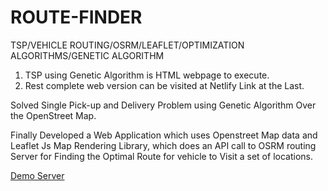 # ROUTE-FINDER
TSP/VEHICLE ROUTING/OSRM/LEAFLET/OPTIMIZATION ALGORITHMS/GENETIC ALGORITHM

1. TSP using Genetic Algorithm is HTML webpage to execute.
2. Rest complete web version can be visited at Netlify Link at the Last.

Solved Single Pick-up and Delivery Problem using Genetic Algorithm Over the OpenStreet Map.

Finally Developed a Web Application which uses Openstreet Map data and Leaflet Js Map Rendering Library, which does an API call to OSRM routing Server for Finding the Optimal Route for vehicle to Visit a set of locations.

[Demo Server](https://vehiclerouting.netlify.app/)




